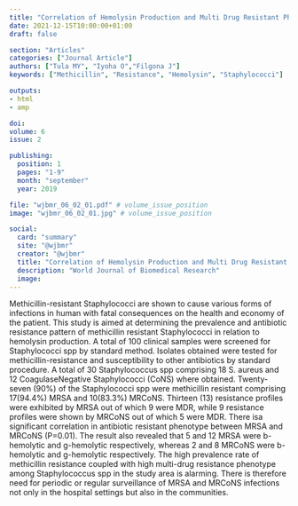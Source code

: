 ```yaml
---
title: "Correlation of Hemolysin Production and Multi Drug Resistant Phenotype Among Methicillin Resistant Staphylococci Species"
date: 2021-12-15T10:00:00+01:00
draft: false

section: "Articles"
categories: ["Journal Article"]
authors: ["Tula MY", "Iyoha O","Filgona J"]
keywords: ["Methicillin", "Resistance", "Hemolysin", "Staphylococci"]

outputs: 
- html
- amp

doi:
volume: 6
issue: 2

publishing:
  position: 1
  pages: "1-9"
  month: "september"
  year: 2019

file: "wjbmr_06_02_01.pdf" # volume_issue_position
image: "wjbmr_06_02_01.jpg" # volume_issue_position

social:
  card: "summary"
  site: "@wjbmr"
  creator: "@wjbmr"
  title: "Correlation of Hemolysin Production and Multi Drug Resistant Phenotype Among Methicillin Resistant Staphylococci Species"
  description: "World Journal of Biomedical Research"
  image:
---
```

Methicillin-resistant Staphylococci are shown to cause various forms of infections in human with fatal
consequences on the health and economy of the patient. This study is aimed at determining the
prevalence and antibiotic resistance pattern of methicillin resistant Staphylococci in relation to
hemolysin production. A total of 100 clinical samples were screened for Staphylococci spp by standard
method. Isolates obtained were tested for methicillin-resistance and susceptibility to other antibiotics
by standard procedure. A total of 30 Staphylococcus spp comprising 18 S. aureus and 12 CoagulaseNegative Staphylococci (CoNS) where obtained. Twenty-seven (90%) of the Staphylococci spp were
methicillin resistant comprising 17(94.4%) MRSA and 10(83.3%) MRCoNS. Thirteen (13) resistance
profiles were exhibited by MRSA out of which 9 were MDR, while 9 resistance profiles were shown by
MRCoNS out of which 5 were MDR. There isa significant correlation in antibiotic resistant phenotype
between MRSA and MRCoNS (P=0.01). The result also revealed that 5 and 12 MRSA were b-hemolytic
and g-hemolytic respectively, whereas 2 and 8 MRCoNS were b-hemolytic and g-hemolytic respectively.
The high prevalence rate of methicillin resistance coupled with high multi-drug resistance phenotype
among Staphylococcus spp in the study area is alarming. There is therefore need for periodic or
regular surveillance of MRSA and MRCoNS infections not only in the hospital settings but also in the
communities.

